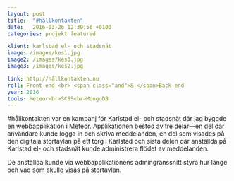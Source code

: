 ```yaml
---
layout: post
title:  "#hållkontakten"
date:   2016-03-26 12:39:56 +0100
categories: projekt featured

klient: karlstad el- och stadsnät
image: /images/kes1.jpg
image2: /images/kes3.jpg
image3: /images/kes2.jpg

link: http://hållkontakten.nu
roll: Front-end <br> <span class="and">& </span>Back-end
year: 2016
tools: Meteor<br>SCSS<br>MongoDB
---
```


\#hållkontakten var en kampanj för Karlstad el- och stadsnät där jag byggde en webbapplikation i Meteor. Applikationen bestod av tre delar—en del där användare kunde logga in och skriva meddelanden, en del som visades på den digitala stortavlan på ett torg i Karlstad och sista delen där anställda på Karlstad el- och stadsnät kunde administrera flödet av meddelanden.

De anställda kunde via webbapplikationens admingränssnitt styra hur länge och vad som skulle visas på stortavlan.
